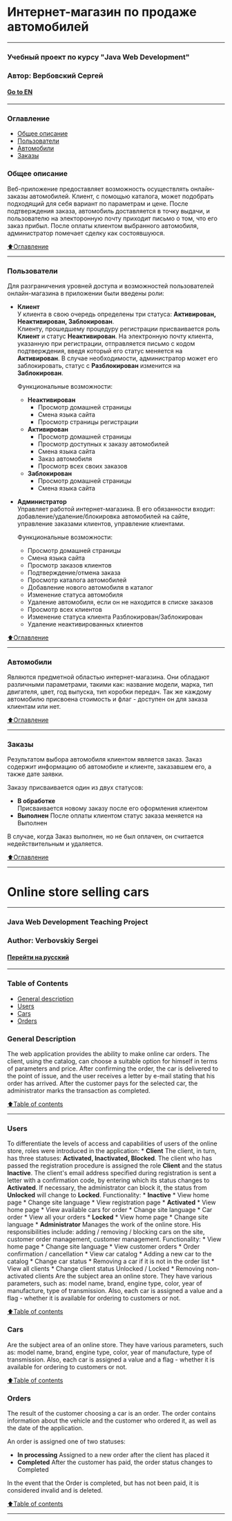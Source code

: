 
# Интернет-магазин по продаже автомобилей<a name="русский"></a>
---
### Учебный проект по курсу "Java Web Development"
### Автор: Вербовский Сергей
#### [Go to EN](#english)
---
### Оглавление<a name="оглавление"></a> 
* [Общее описание](#общее_описание)
* [Пользователи](#пользователи)
* [Автомобили](#автомобили)
* [Заказы](#заказы)
### Общее описание<a name="общее_описание"></a> 
  Веб-приложение предоставляет возможность осуществлять онлайн-заказы автомобилей. 
  Клиент, с помощью каталога, может подобрать подходящий для себя вариант по параметрам и цене. 
  После подтверждения заказа, автомобиль доставляется в точку выдачи, и пользователю на электоронную почту приходит письмо о том, что его заказ прибыл. 
  После оплаты клиентом выбранного автомобиля, администратор помечает сделку как состоявшуюся.
  
[⬆️Оглавление](#оглавление)
____
### Пользователи<a name="пользователи"></a>  
  Для разграничения уровней доступа и возможностей пользователей онлайн-магазина в приложении были введены роли: 
  * **Клиент**  
    У клиента в свою очередь определены три статуса: **Активирован, Неактивирован, Заблокирован**.  
    Клиенту, прошедшему процедуру регистрации присваивается роль **Клиент** и статус **Неактивирован**. На электронную почту клиента, указанную при регистрации, отправляется
    письмо с кодом подтверждения, введя который его статус меняется на **Активирован**. В случае необходимости, администратор может его заблокировать,
    статус с **Разблокирован** изменится на **Заблокирован**.  
    
    Функциональные возможности:
      * **Неактивирован** 
        * Просмотр домашней страницы
        * Смена языка сайта
        * Просмотр страницы регистрации
      * **Активирован** 
        * Просмотр домашней страницы
        * Просмотр доступных к заказу автомобилей
        * Смена языка сайта
        * Заказ автомобиля
        * Просмотр всех своих заказов
      * **Заблокирован** 
        * Просмотр домашней страницы
        * Смена языка сайта 
  * **Администратор**  
    Управляет работой интернет-магазина. В его обязанности входит: добавление/удаление/блокировка автомобилей на сайте,
    управление заказами клиентов, управление клиентами.
    
    Функциональные возможности:
    * Просмотр домашней страницы
    * Смена языка сайта
    * Просмотр заказов клиентов
    * Подтверждение/отмена заказа
    * Просмотр каталога автомобилей
    * Добавление нового автомобиля в каталог
    * Изменение статуса автомобиля
    * Удаление автомобиля, если он не находится в списке заказов
    * Просмотр всех клиентов
    * Изменение статуса клиента Разблокирован/Заблокирован
    * Удаление неактивированных клиентов
    
[⬆️Оглавление](#оглавление)
____
### Автомобили<a name="автомобили"></a>  
  Являются предметной областью интернет-магазина. Они обладают различными параметрами, такими как: название модели, марка, тип двигателя, цвет, год выпуска, тип коробки передач.
  Так же каждому автомобилю присвоена стоимость и флаг - доступен он для заказа клиентам или нет.  
  
[⬆️Оглавление](#оглавление)
___
### Заказы<a name="заказы"></a>   
  Результатом выбора автомобиля клиентом является заказ. 
  Заказ содержит информацию об автомобиле и клиенте, заказавшем его, а также дате заявки.  
  
  Заказу присваивается один из двух статусов:
  * **В обработке**  
  Присваивается новому заказу после его оформления клиентом
  * **Выполнен**
  После оплаты клиентом статус заказа меняется на Выполнен
  
  В случае, когда Заказ выполнен, но не был оплачен, он считается недействительным и удаляется.  
  
[⬆️Оглавление](#оглавление)
____

# Online store selling cars<a name="english"></a>
---
### Java Web Development Teaching Project
### Author: Verbovskiy Sergei
#### [Перейти на русский](#русский)
---
### Table of Contents<a name="contents"></a>
* [General description](#description)
* [Users](#users)
* [Cars](#cars)
* [Orders](#orders)
### General Description <a name="description"></a>
  The web application provides the ability to make online car orders.
    The client, using the catalog, can choose a suitable option for himself in terms of parameters and price.
    After confirming the order, the car is delivered to the point of issue, and the user receives a letter by e-mail stating that his order has arrived.
    After the customer pays for the selected car, the administrator marks the transaction as completed.
    
[⬆️Table of contents](#contents)
____
### Users<a name="users"></a> 
  To differentiate the levels of access and capabilities of users of the online store, roles were introduced in the application:
    * **Client**
      The client, in turn, has three statuses: **Activated, Inactivated, Blocked**.
      The client who has passed the registration procedure is assigned the role **Client** and the status **Inactive**. The client's email address specified during registration is sent
      a letter with a confirmation code, by entering which its status changes to **Activated**. If necessary, the administrator can block it,
      the status from **Unlocked** will change to **Locked**.
      Functionality:
       * **Inactive**
        * View home page
        * Change site language
        * View registration page
       * **Activated**
        * View home page
        * View available cars for order
        * Change site language
        * Car order
        * View all your orders
       * **Locked**
        * View home page
        * Change site language
    * **Administrator**
      Manages the work of the online store. His responsibilities include: adding / removing / blocking cars on the site,
      customer order management, customer management.
       Functionality:
       * View home page
       * Change site language
       * View customer orders
       * Order confirmation / cancellation
       * View car catalog
       * Adding a new car to the catalog
       * Change car status
       * Removing a car if it is not in the order list
       * View all clients
       * Change client status Unlocked / Locked
       * Removing non-activated clients
      Are the subject area an online store. They have various parameters, such as: model name, brand, engine type, color, year of manufacture, type of transmission.
      Also, each car is assigned a value and a flag - whether it is available for ordering to customers or not.
      
  [⬆️Table of contents](#contents)
  
  ### Cars<a name="cars"></a>
  Are the subject area of an online store. They have various parameters, such as: model name, brand, engine type, color, year of manufacture, type of transmission.
  Also, each car is assigned a value and a flag - whether it is available for ordering to customers or not.
  
  [⬆️Table of contents](#contents)
  
  ### Orders<a name="orders"></a>
  The result of the customer choosing a car is an order.
  The order contains information about the vehicle and the customer who ordered it, as well as the date of the application.
  
  An order is assigned one of two statuses:
  * **In processing**
    Assigned to a new order after the client has placed it
  * **Completed**
    After the customer has paid, the order status changes to Completed
  
  In the event that the Order is completed, but has not been paid, it is considered invalid and is deleted.
  
  [⬆️Table of contents](#contents)
____    


